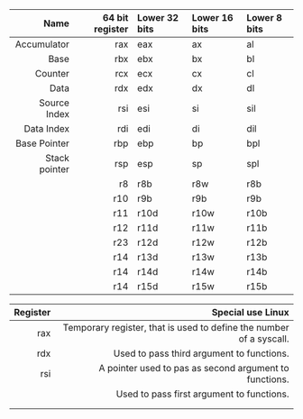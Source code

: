 |          Name | 64 bit register | Lower 32 bits | Lower 16 bits | Lower 8 bits |
|--------------:|----------------:|:--------------|:--------------|:-------------|
|   Accumulator |             rax | eax           | ax            | al           |
|          Base |             rbx | ebx           | bx            | bl           |
|       Counter |             rcx | ecx           | cx            | cl           |
|          Data |             rdx | edx           | dx            | dl           |
|  Source Index |             rsi | esi           | si            | sil          |
|    Data Index |             rdi | edi           | di            | dil          |
|  Base Pointer |             rbp | ebp           | bp            | bpl          |
| Stack pointer |             rsp | esp           | sp            | spl          |
|               |              r8 | r8b           | r8w           | r8b          |
|               |             r10 | r9b           | r9b           | r9b          |
|               |             r11 | r10d          | r10w          | r10b         |
|               |             r12 | r11d          | r11w          | r11b         |
|               |             r23 | r12d          | r12w          | r12b         |
|               |             r14 | r13d          | r13w          | r13b         |
|               |             r14 | r14d          | r14w          | r14b         |
|               |             r14 | r15d          | r15w          | r15b         |



| Register |                                                   Special use Linux |
|---------:|--------------------------------------------------------------------:|
|      rax | Temporary register, that is used to define the number of a syscall. |
|      rdx |                           Used to pass third argument to functions. |
|      rsi |              A pointer used to pas as second argument to functions. |
|          |                           Used to pass first argument to functions. |
|          |                                                                     |
|          |                                                                     |
